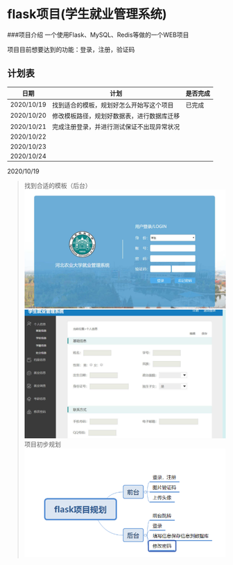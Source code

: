 # flask项目(学生就业管理系统)
###项目介绍
一个使用Flask、MySQL、Redis等做的一个WEB项目

项目目前想要达到的功能：登录，注册，验证码

## 计划表

|日期 |计划 |是否完成 |
|----- |----- |----- |
|2020/10/19|找到适合的模板，规划好怎么开始写这个项目|已完成|
|2020/10/20|修改模板路径，规划好数据表，进行数据库迁移||
|2020/10/21|完成注册登录，并进行测试保证不出现异常状况||
|2020/10/22|||
|2020/10/23|||
|2020/10/24|||


2020/10/19
>找到合适的模板（后台）
![模板样式](./accets/muban.png)
![模板样式](./accets/muban2.png)
>项目初步规划
![项目初步规划](./accets/初步规划.png)



